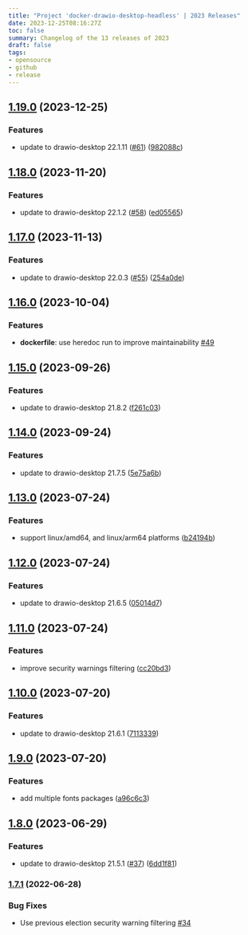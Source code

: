 ```yaml
---
title: "Project 'docker-drawio-desktop-headless' | 2023 Releases"
date: 2023-12-25T08:16:27Z
toc: false
summary: Changelog of the 13 releases of 2023
draft: false
tags:
- opensource
- github
- release
---
```

## [1.19.0](https://github.com/rlespinasse/docker-drawio-desktop-headless/compare/v1.18.0...v1.19.0) (2023-12-25)


### Features

* update to drawio-desktop 22.1.11 ([#61](https://github.com/rlespinasse/docker-drawio-desktop-headless/issues/61)) ([982088c](https://github.com/rlespinasse/docker-drawio-desktop-headless/commit/982088cf01fb272ec6747a362645cbaf5fc956ad))



## [1.18.0](https://github.com/rlespinasse/docker-drawio-desktop-headless/compare/v1.17.0...v1.18.0) (2023-11-20)


### Features

* update to drawio-desktop 22.1.2 ([#58](https://github.com/rlespinasse/docker-drawio-desktop-headless/issues/58)) ([ed05565](https://github.com/rlespinasse/docker-drawio-desktop-headless/commit/ed055650aa3f89f0bd4e1f67fdd03714e422adb7))



## [1.17.0](https://github.com/rlespinasse/docker-drawio-desktop-headless/compare/v1.16.0...v1.17.0) (2023-11-13)


### Features

* update to drawio-desktop 22.0.3 ([#55](https://github.com/rlespinasse/docker-drawio-desktop-headless/issues/55)) ([254a0de](https://github.com/rlespinasse/docker-drawio-desktop-headless/commit/254a0de90e948386981e81816afb802debcac162))



## [1.16.0](https://github.com/rlespinasse/docker-drawio-desktop-headless/compare/v1.15.0...v1.16.0) (2023-10-04)


### Features

* **dockerfile**: use heredoc run to improve maintainability [#49](https://github.com/rlespinasse/docker-drawio-desktop-headless/issues/49)




## [1.15.0](https://github.com/rlespinasse/docker-drawio-desktop-headless/compare/v1.14.0...v1.15.0) (2023-09-26)


### Features

* update to drawio-desktop 21.8.2 ([f261c03](https://github.com/rlespinasse/docker-drawio-desktop-headless/commit/f261c03316d9236ffbff9821ccd783414e2f92e0))



## [1.14.0](https://github.com/rlespinasse/docker-drawio-desktop-headless/compare/v1.13.0...v1.14.0) (2023-09-24)


### Features

* update to drawio-desktop 21.7.5 ([5e75a6b](https://github.com/rlespinasse/docker-drawio-desktop-headless/commit/5e75a6b5bf9774f38ad1a63cdb2e1410fa9d9d24))



## [1.13.0](https://github.com/rlespinasse/docker-drawio-desktop-headless/compare/v1.12.0...v1.13.0) (2023-07-24)


### Features

* support linux/amd64, and linux/arm64 platforms ([b24194b](https://github.com/rlespinasse/docker-drawio-desktop-headless/commit/b24194b513de196a23d84ffdba69a321fb99763b))



## [1.12.0](https://github.com/rlespinasse/docker-drawio-desktop-headless/compare/v1.11.0...v1.12.0) (2023-07-24)


### Features

* update to drawio-desktop 21.6.5 ([05014d7](https://github.com/rlespinasse/docker-drawio-desktop-headless/commit/05014d7b612ebe0f2e34abee9e9f1200c38a26f9))



## [1.11.0](https://github.com/rlespinasse/docker-drawio-desktop-headless/compare/v1.10.0...v1.11.0) (2023-07-24)


### Features

* improve security warnings filtering ([cc20bd3](https://github.com/rlespinasse/docker-drawio-desktop-headless/commit/cc20bd39890a382c0bf2e15508c9bd2436b7307b))



## [1.10.0](https://github.com/rlespinasse/docker-drawio-desktop-headless/compare/v1.9.0...v1.10.0) (2023-07-20)


### Features

* update to drawio-desktop 21.6.1 ([7113339](https://github.com/rlespinasse/docker-drawio-desktop-headless/commit/71133394f60baa0ac23ce41c2112810e6efffd50))



## [1.9.0](https://github.com/rlespinasse/docker-drawio-desktop-headless/compare/v1.8.0...v1.9.0) (2023-07-20)


### Features

* add multiple fonts packages ([a96c6c3](https://github.com/rlespinasse/docker-drawio-desktop-headless/commit/a96c6c33190d1c8c625cb7cfd2d0b37aa1b20eee))



## [1.8.0](https://github.com/rlespinasse/docker-drawio-desktop-headless/compare/v1.7.1...v1.8.0) (2023-06-29)


### Features

* update to drawio-desktop 21.5.1 ([#37](https://github.com/rlespinasse/docker-drawio-desktop-headless/issues/37)) ([6dd1f81](https://github.com/rlespinasse/docker-drawio-desktop-headless/commit/6dd1f8161c4e480646b4c75693d75e7e542be205))



### [1.7.1](http://github.com/rlespinasse/docker-drawio-desktop-headless/compare/1.7.0...1.7.1) (2022-06-28)


### Bug Fixes

* Use previous election security warning filtering [#34](https://github.com/rlespinasse/docker-drawio-desktop-headless/pull/34)



